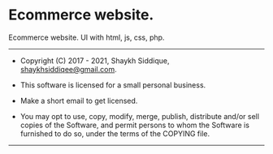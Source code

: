 # Ecommerce website.
Ecommerce website. UI with html, js, css, php.


***************************************************************************

 * Copyright (C) 2017 - 2021, Shaykh Siddique, <shaykhsiddiqee@gmail.com>.
 
 * This software is licensed for a small personal business.
 
 * Make a short email to get licensed.
 
 * You may opt to use, copy, modify, merge, publish, distribute and/or sell copies of the Software, and permit persons to whom the Software is furnished to do so, under the terms of the COPYING file.


 ***************************************************************************
 
 
